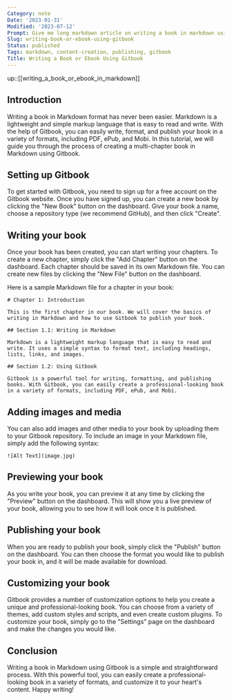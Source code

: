 ```yaml
---
Category: note
Date: '2023-01-31'
Modified: '2023-07-12'
Prompt: Give me long markdown article on writing a book in markdown using gitbook. The article is tutorial style with proper introduction and detailed guidance. Can be based on creation of exemplary book with some minimal, multi-chapter content.
Slug: writing-book-or-ebook-using-gitbook
Status: published
Tags: markdown, content-creation, publishing, gitbook
Title: Writing a Book or Ebook Using Gitbook
---
```


up::[[writing_a_book_or_ebook_in_markdown]]

## Introduction

Writing a book in Markdown format has never been easier. Markdown is a lightweight and simple markup language that is easy to read and write. With the help of Gitbook, you can easily write, format, and publish your book in a variety of formats, including PDF, ePub, and Mobi. In this tutorial, we will guide you through the process of creating a multi-chapter book in Markdown using Gitbook.

## Setting up Gitbook

To get started with Gitbook, you need to sign up for a free account on the Gitbook website. Once you have signed up, you can create a new book by clicking the "New Book" button on the dashboard. Give your book a name, choose a repository type (we recommend GitHub), and then click "Create".

## Writing your book

Once your book has been created, you can start writing your chapters. To create a new chapter, simply click the "Add Chapter" button on the dashboard. Each chapter should be saved in its own Markdown file. You can create new files by clicking the "New File" button on the dashboard.

Here is a sample Markdown file for a chapter in your book:

```
# Chapter 1: Introduction

This is the first chapter in our book. We will cover the basics of writing in Markdown and how to use Gitbook to publish your book.

## Section 1.1: Writing in Markdown

Markdown is a lightweight markup language that is easy to read and write. It uses a simple syntax to format text, including headings, lists, links, and images.

## Section 1.2: Using Gitbook

Gitbook is a powerful tool for writing, formatting, and publishing books. With Gitbook, you can easily create a professional-looking book in a variety of formats, including PDF, ePub, and Mobi.

```

## Adding images and media

You can also add images and other media to your book by uploading them to your Gitbook repository. To include an image in your Markdown file, simply add the following syntax:

`![Alt Text](image.jpg)`

## Previewing your book

As you write your book, you can preview it at any time by clicking the "Preview" button on the dashboard. This will show you a live preview of your book, allowing you to see how it will look once it is published.

## Publishing your book

When you are ready to publish your book, simply click the "Publish" button on the dashboard. You can then choose the format you would like to publish your book in, and it will be made available for download.

## Customizing your book

Gitbook provides a number of customization options to help you create a unique and professional-looking book. You can choose from a variety of themes, add custom styles and scripts, and even create custom plugins. To customize your book, simply go to the "Settings" page on the dashboard and make the changes you would like.

## Conclusion

Writing a book in Markdown using Gitbook is a simple and straightforward process. With this powerful tool, you can easily create a professional-looking book in a variety of formats, and customize it to your heart's content. Happy writing!